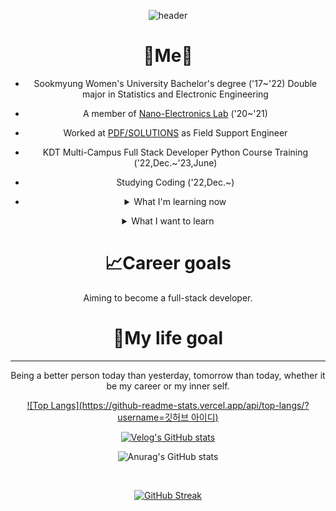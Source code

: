 <center>

![header](https://capsule-render.vercel.app/api?type=waving&color=gradient&customColorList=&height=150&animation=fadeIn&section=footer&fontsize=1&text=💻☕📖&fontAlign=70) 

# 🍒Me🍒
- Sookmyung Women's University Bachelor's degree ('17~'22)
  Double major in Statistics and Electronic Engineering
- A member of [Nano-Electronics Lab](https://kimeesookmyung.wixsite.com/kimgroup) ('20~'21)
- Worked at [PDF/SOLUTIONS](https://www.pdf.com/) as Field Support Engineer
- KDT Multi-Campus Full Stack Developer Python Course Training ('22,Dec.~'23,June)
- Studying Coding ('22,Dec.~)

- <details>
  <summary>
    What I'm learning now
  </summary>
  ![HTML5](https://img.shields.io/badge/HTML5-E34F26?style=for-the-badge&logo=html5&logoColor=white)
  ![CSS3](https://img.shields.io/badge/CSS3-1572B6?style=for-the-badge&logo=css3&logoColor=white)
  ![JS](https://img.shields.io/badge/JavaScript-F7DF1E?style=for-the-badge&logo=JavaScript&logoColor=white)
  ![pyhon](https://img.shields.io/badge/Python-14354C?style=for-the-badge&logo=python&logoColor=white)
  ![markdown](https://img.shields.io/badge/Markdown-000000?style=for-the-badge&logo=markdown&logoColor=white)
  ![mysql](https://img.shields.io/badge/MySQL-00000F?style=for-the-badge&logo=mysql&logoColor=white)
  ![mysql](https://img.shields.io/badge/MySQL-005C84?style=for-the-badge&logo=mysql&logoColor=white)
  ![R](https://img.shields.io/badge/R-276DC3?style=for-the-badge&logo=r&logoColor=white)
</details>

<details>
  <summary>
    What I want to learn
  </summary>
   ![django](https://img.shields.io/badge/Django-092E20?style=for-the-badge&logo=django&logoColor=white)
  ![react](https://img.shields.io/badge/React-20232A?style=for-the-badge&logo=react&logoColor=61DAFB)
  ![bootstrap](https://img.shields.io/badge/Bootstrap-563D7C?style=for-the-badge&logo=bootstrap&logoColor=white)
  ![spring](https://img.shields.io/badge/Spring-6DB33F?style=for-the-badge&logo=spring&logoColor=white)
  ![mongodb](https://img.shields.io/badge/MongoDB-4EA94B?style=for-the-badge&logo=mongodb&logoColor=white)
  ![amazon_aws](https://img.shields.io/badge/Amazon_AWS-232F3E?style=for-the-badge&logo=amazon-aws&logoColor=white)
</details>

# 📈Career goals
Aiming to become a full-stack developer.

# 🎯My life goal
---
Being a better person today than yesterday, tomorrow than today, whether it be my career or my inner self.











[![Top Langs](https://github-readme-stats.vercel.app/api/top-langs/?username=깃허브 아이디)](https://github.com/anuraghazra/github-readme-stats)

[![Velog's GitHub stats](https://velog-readme-stats.vercel.app/api?name=gata96)](https://github.com/eungyeole/velog-readme-stats)


![Anurag's GitHub stats](https://github-readme-stats.vercel.app/api?username=gata96&show_icons=true&theme=radical)

<br>


[![GitHub Streak](https://streak-stats.demolab.com?user=gata96&theme=radical)](https://git.io/streak-stats)

</center> 
